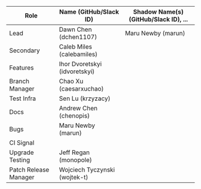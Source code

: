 |  **Role** | **Name** (**GitHub/Slack ID**)  | **Shadow Name(s) (GitHub/Slack ID), ...**
|  ------ | ------ | ------ |
|  Lead | Dawn Chen (dchen1107) | Maru Newby (marun) |
|  Secondary | Caleb Miles (calebamiles)| |
|  Features |Ihor Dvoretskyi (idvoretskyi) | |
|  Branch Manager | Chao Xu  (caesarxuchao)| |
|  Test Infra | Sen Lu (krzyzacy) | | |
|  Docs |Andrew Chen (chenopis) | |
|  Bugs | Maru Newby (marun) | | |
|  CI Signal | | | |
|  Upgrade Testing | Jeff Regan (monopole) | | |
| Patch Release Manager | Wojciech Tyczynski (wojtek-t)| |
